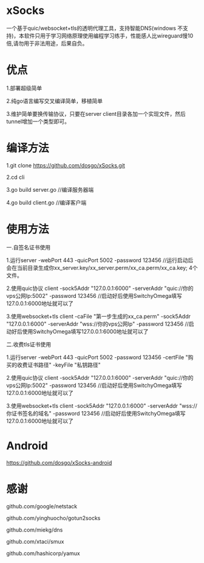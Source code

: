 ﻿# xSocks


一个基于quic/websocket+tls的透明代理工具，支持智能DNS(windows 不支持)，本软件只用于学习网络原理使用编程学习练手，性能感人比wireguard慢10倍,请勿用于非法用途，后果自负。


# 优点

 1.部署超级简单
 
 2.纯go语言编写交叉编译简单，移植简单
 
 3.维护简单要换传输协议，只要在server client目录各加一个实现文件，然后tunnel增加一个类型即可。




# 编译方法
1.git clone https://github.com/dosgo/xSocks.git

2.cd cli

3.go build server.go  //编译服务器端

4.go build client.go  //编译客户端


# 使用方法
一.自签名证书使用

  1.运行server -webPort 443 -quicPort 5002  -password  123456  //运行启动后会在当前目录生成你xx_server.key/xx_server.perm/xx_ca.perm/xx_ca.key; 4个文件。
  
  2.使用quic协议 client  -sock5Addr "127.0.0.1:6000"  -serverAddr "quic://你的vps公网Ip:5002" -password 123456   //启动好后使用SwitchyOmega填写127.0.0.1:6000地址就可以了
  
  3.使用websocket+tls client -caFile "第一步生成的xx_ca.perm" -sock5Addr "127.0.0.1:6000"  -serverAddr "wss://你的vps公网Ip" -password 123456  //启动好后使用SwitchyOmega填写127.0.0.1:6000地址就可以了
  
 
二.收费tls证书使用
   
  1.运行server -webPort 443 -quicPort 5002  -password  123456 -certFile "购买的收费证书路径"  -keyFile "私钥路径" 
  
  2.使用quic协议 client -sock5Addr "127.0.0.1:6000"  -serverAddr "quic://你的vps公网Ip:5002" -password 123456   //启动好后使用SwitchyOmega填写127.0.0.1:6000地址就可以了
  
  3.使用websocket+tls client   -sock5Addr "127.0.0.1:6000"  -serverAddr "wss://你证书签名的域名" -password 123456  //启动好后使用SwitchyOmega填写127.0.0.1:6000地址就可以了
  
# Android
  https://github.com/dosgo/xSocks-android
  

# 感谢
  github.com/google/netstack
  
  github.com/yinghuocho/gotun2socks
  
  github.com/miekg/dns
  
  github.com/xtaci/smux
  
  github.com/hashicorp/yamux
  
